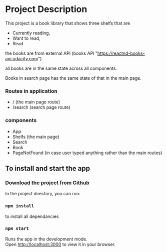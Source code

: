 # Project Description

This project is a book library that shows three shelfs that are 

- Currently reading, 
- Want to read, 
- Read

the books are from external API (books API "https://reactnd-books-api.udacity.com").

all books are in the same state across all components.

Books in search page has the same state of that in the main page.

### Routes in application

- / (the main page route)
- /search (search page route)

### components

- App
- Shelfs (the main page)
- Search
- Book
- PageNotFound (in case user typed anything rather than the main routes)

## To install and start the app

### Download the project from Github

In the project directory, you can run:

### `npm install`

to install all dependancies

### `npm start`

Runs the app in the development mode.\
Open [http://localhost:3000](http://localhost:3000) to view it in your browser.
